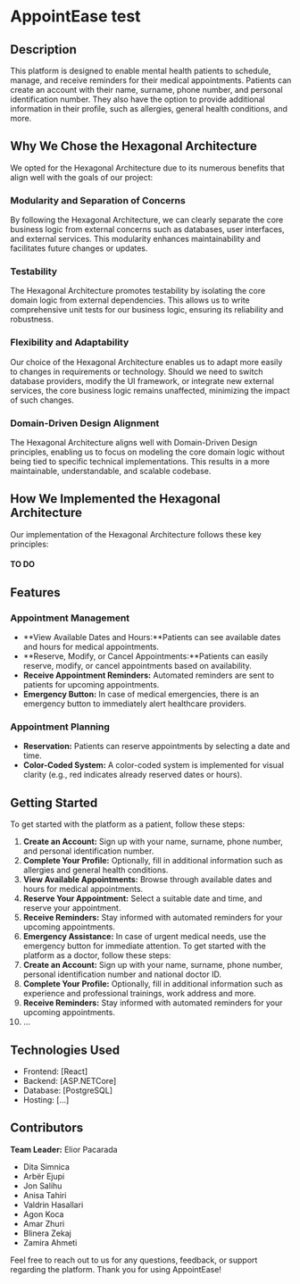 # AppointEase test

## Description
This platform is designed to enable mental health patients to schedule, manage, and receive reminders for their medical appointments. Patients can create an account with their name, surname, phone number, and personal identification number. They also have the option to provide additional information in their profile, such as allergies, general health conditions, and more.
## Why We Chose the Hexagonal Architecture
We opted for the Hexagonal Architecture due to its numerous benefits that align well with the goals of our project:
### Modularity and Separation of Concerns
By following the Hexagonal Architecture, we can clearly separate the core business logic from external concerns such as databases, user interfaces, and external services. This modularity enhances maintainability and facilitates future changes or updates.
### Testability
The Hexagonal Architecture promotes testability by isolating the core domain logic from external dependencies. This allows us to write comprehensive unit tests for our business logic, ensuring its reliability and robustness.
### Flexibility and Adaptability
Our choice of the Hexagonal Architecture enables us to adapt more easily to changes in requirements or technology. Should we need to switch database providers, modify the UI framework, or integrate new external services, the core business logic remains unaffected, minimizing the impact of such changes.
### Domain-Driven Design Alignment
The Hexagonal Architecture aligns well with Domain-Driven Design principles, enabling us to focus on modeling the core domain logic without being tied to specific technical implementations. This results in a more maintainable, understandable, and scalable codebase.
## How We Implemented the Hexagonal Architecture
Our implementation of the Hexagonal Architecture follows these key principles:
#### TO DO
## Features
### Appointment Management
+ **View Available Dates and Hours:**Patients can see available dates and hours for medical appointments.
+ **Reserve, Modify, or Cancel Appointments:**Patients can easily reserve, modify, or cancel appointments based on availability.
+ **Receive Appointment Reminders:** Automated reminders are sent to patients for upcoming appointments.
+ **Emergency Button:** In case of medical emergencies, there is an emergency button to immediately alert healthcare providers.
### Appointment Planning
+ **Reservation:** Patients can reserve appointments by selecting a date and time.
+ **Color-Coded System:** A color-coded system is implemented for visual clarity (e.g., red indicates already reserved dates or hours).
## Getting Started
To get started with the platform as a patient, follow these steps:
1. **Create an Account:** Sign up with your name, surname, phone number, and personal identification number.
2. **Complete Your Profile:** Optionally, fill in additional information such as allergies and general health conditions.
3. **View Available Appointments:** Browse through available dates and hours for medical appointments.
4. **Reserve Your Appointment:** Select a suitable date and time, and reserve your appointment.
5. **Receive Reminders:** Stay informed with automated reminders for your upcoming appointments.
6. **Emergency Assistance:** In case of urgent medical needs, use the emergency button for immediate attention.
To get started with the platform as a doctor, follow these steps:
1. **Create an Account:** Sign up with your name, surname, phone number, personal identification number and national doctor ID.
2.  **Complete Your Profile:** Optionally, fill in additional information such as experience and professional trainings, work address and more.
3.  **Receive Reminders:** Stay informed with automated reminders for your upcoming appointments.
4.  ...
## Technologies Used
+ Frontend: [React]
+ Backend: [ASP.NETCore]
+ Database: [PostgreSQL]
+ Hosting: [...]
## Contributors
**Team Leader:** Elior Pacarada
+ Dita Simnica
+ Arbër Ejupi
+ Jon Salihu
+ Anisa Tahiri
+ Valdrin Hasallari
+ Agon Koca
+ Amar Zhuri   
+ Blinera Zekaj 
+ Zamira Ahmeti


Feel free to reach out to us for any questions, feedback, or support regarding the platform. Thank you for using AppointEase!


